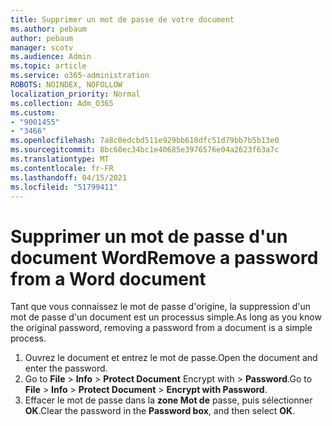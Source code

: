 ```yaml
---
title: Supprimer un mot de passe de votre document
ms.author: pebaum
author: pebaum
manager: scotv
ms.audience: Admin
ms.topic: article
ms.service: o365-administration
ROBOTS: NOINDEX, NOFOLLOW
localization_priority: Normal
ms.collection: Adm_O365
ms.custom:
- "9001455"
- "3466"
ms.openlocfilehash: 7a8c0edcbd511e929bb618dfc51d79bb7b5b13e0
ms.sourcegitcommit: 8bc60ec34bc1e40685e3976576e04a2623f63a7c
ms.translationtype: MT
ms.contentlocale: fr-FR
ms.lasthandoff: 04/15/2021
ms.locfileid: "51799411"
---
```

# <a name="remove-a-password-from-a-word-document"></a><span data-ttu-id="2008a-102">Supprimer un mot de passe d'un document Word</span><span class="sxs-lookup"><span data-stu-id="2008a-102">Remove a password from a Word document</span></span>

<span data-ttu-id="2008a-103">Tant que vous connaissez le mot de passe d'origine, la suppression d'un mot de passe d'un document est un processus simple.</span><span class="sxs-lookup"><span data-stu-id="2008a-103">As long as you know the original password, removing a password from a document is a simple process.</span></span>

1. <span data-ttu-id="2008a-104">Ouvrez le document et entrez le mot de passe.</span><span class="sxs-lookup"><span data-stu-id="2008a-104">Open the document and enter the password.</span></span>
2. <span data-ttu-id="2008a-105">Go to **File**  >  **Info**  >  **Protect Document** Encrypt with  >  **Password**.</span><span class="sxs-lookup"><span data-stu-id="2008a-105">Go to **File** > **Info** > **Protect Document** > **Encrypt with Password**.</span></span>
3. <span data-ttu-id="2008a-106">Effacer le mot de passe dans la **zone Mot de** passe, puis sélectionner **OK**.</span><span class="sxs-lookup"><span data-stu-id="2008a-106">Clear the password in the **Password box**, and then select **OK**.</span></span>